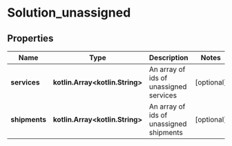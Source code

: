
# Solution_unassigned

## Properties
Name | Type | Description | Notes
------------ | ------------- | ------------- | -------------
**services** | **kotlin.Array&lt;kotlin.String&gt;** | An array of ids of unassigned services |  [optional]
**shipments** | **kotlin.Array&lt;kotlin.String&gt;** | An array of ids of unassigned shipments |  [optional]



